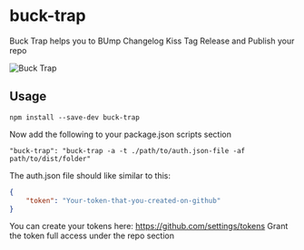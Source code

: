 # buck-trap
Buck Trap helps you to BUmp Changelog Kiss Tag Release and Publish your repo

![Buck Trap](http://orig04.deviantart.net/6358/f/2012/033/3/9/deer_sketches_by_redbuzzardart-d4ofk0z.jpg "Bucks by Nadia van der Donk")

## Usage

    npm install --save-dev buck-trap

Now add the following to your package.json scripts section

    "buck-trap": "buck-trap -a -t ./path/to/auth.json-file -af path/to/dist/folder"


The auth.json file should like similar to this:

```json
{
    "token": "Your-token-that-you-created-on-github"
}
```

You can create your tokens here: https://github.com/settings/tokens
Grant the token full access under the repo section
